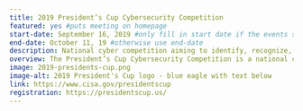 ```yaml
---
title: 2019 President’s Cup Cybersecurity Competition
featured: yes #puts meeting on homepage
start-date: September 16, 2019 #only fill in start date if the events spans multiple days
end-date: October 11, 19 #otherwise use end-date
description: National cyber competition aiming to identify, recognize, and reward the best cybersecurity talent in the federal executive workforce.
overview: The President’s Cup Cybersecurity Competition is a national cyber competition aiming to identify, recognize, and reward the best cybersecurity talent in the federal executive workforce.
image: 2019-presidents-cup.png
image-alt: 2019 President's Cup logo - blue eagle with text below
link: https://www.cisa.gov/presidentscup
registration: https://presidentscup.us/
---
```

